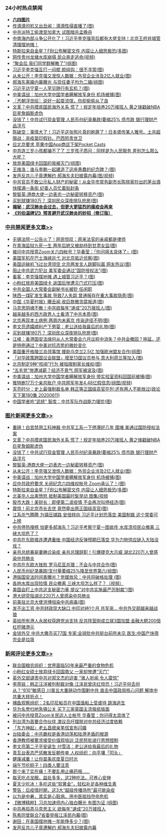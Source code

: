 <div class="catlist">
<h3>24小时热点禁闻</h3>
<ul>
<li><b><a href="64photo" target="_blank">六四图片</a></b></li>
<li><a href="https://github.com/fqnews/bnews/blob/master/cbnews/20200612/1343617.md">传滴滴司机又出丑闻：滴滴性侵直播了(图)</a></li>
<li><a href="https://github.com/fqnews/bnews/blob/master/worldnews/20200612/1343481.md">中共派特工偷渡至加拿大 试图暗杀孟晚舟</a></li>
<li><a href="https://github.com/fqnews/bnews/blob/master/comments/20200612/1343528.md">中南海内部斗争公开化了！习近平李克强背后都有大佬支持！北京王府井城管清理摆地摊！</a></li>
<li><a href="https://github.com/fqnews/bnews/blob/master/topimagenews/20200612/1343508.md">特斯拉来自金星？FBI公布解密文件 内容让人细思极恐(多图)</a></li>
<li><a href="https://github.com/fqnews/bnews/blob/master/cbnews/20200612/1343475.md">网传贵州龙塘水库崩塌 民众奔走逃命(视频)</a></li>
<li><a href="https://github.com/fqnews/bnews/blob/master/funmedia/20200612/1343388.md">“聚会后 我们同学群解散了”(组图)</a></li>
<li><a href="https://github.com/fqnews/bnews/blob/master/cbnews/20200612/1343542.md">习近平李克强互打一闷棍 颜纯钩：很不寻常(图)</a></li>
<li><a href="https://github.com/fqnews/bnews/blob/master/topimagenews/20200612/1343722.md">从未公开！李克强又泄惊人数据：外贸企业涉及2亿人就业(图)</a></li>
<li><a href="https://github.com/fqnews/bnews/blob/master/yule/20200612/1343381.md">郝海东离婚内幕曝光 与现任妻子均为二婚(组图)</a></li>
<li><a href="https://github.com/fqnews/bnews/blob/master/cbnews/20200612/1343618.md">习近平访宁夏一人罕见随行有玄机？(图)</a></li>
<li><a href="https://github.com/fqnews/bnews/blob/master/topimagenews/20200612/1343673.md">中美谍战：加州大学中国学者瞒解放军身份 机场被捕(图)</a></li>
<li><a href="https://github.com/fqnews/bnews/blob/master/ssgc/20200612/1343441.md">〖兲朝浮世绘〗说好一起耍流氓，你却偷偷从了良</a></li>
<li><a href="https://github.com/fqnews/bnews/blob/master/topimagenews/20200612/1343768.md">文革？中共摸底国民海外关系 慌了！规定年培养20万接班人 黄之锋戳破NBA巨星詹姆斯虚伪</a></li>
<li><a href="https://github.com/fqnews/bnews/blob/master/topimagenews/20200612/1343744.md">没钱了！中共试行现金管理 人民币创纪录暴跌!萎缩25% 债市跌 银行理财产品浮亏</a></li>
<li><a href="https://github.com/fqnews/bnews/blob/master/cbnews/20200612/1343604.md">陈破空：事情大了！习近平这张照片真的刷屏了！日本盛传某人雅号。土共超限战：盗疫苗印假钞。巴西怒责世卫 </a></li>
<li><a href="https://github.com/fqnews/bnews/blob/master/cnnews/20200612/1343393.md">应北京要求 苹果中国App商店下架Pocket Casts</a></li>
<li><a href="https://github.com/fqnews/bnews/blob/master/comments/20200612/1343523.md">中共连三岁小孩都骗不了了 三岁孩子质问：同样是为人民服务 差别怎么那么大呢？</a></li>
<li><a href="https://github.com/fqnews/bnews/blob/master/comments/20200612/1343401.md">放弃美国绿卡回国的我被灭门(组图)</a></li>
<li><a href="https://github.com/fqnews/bnews/blob/master/cnnews/20200612/1343725.md">王维洛：谁与李鹏一起建造了这座愚蠢的纪念碑？(图)</a></li>
<li><a href="https://github.com/fqnews/bnews/blob/master/cnnews/20200612/1343601.md">发声反共儿子竟遭解约 郝海东夫妇披露内幕(图/视频)</a></li>
<li><a href="https://github.com/fqnews/bnews/blob/master/comments/20200612/1343521.md">中共官员不敢公示私人财产的秘密！从金华市常务副市长陈晓家抄出的茅台酒 快摆满一条街 纪委人员忙着贴封条</a></li>
<li><a href="https://github.com/fqnews/bnews/blob/master/topimagenews/20200612/1343740.md">黎智英:港商大佬一边表忠一边秘密转移资产(图)</a></li>
<li><a href="https://github.com/fqnews/bnews/blob/master/cbnews/20200612/1343705.md">买到就赚180万？ 深圳民众深夜排队抢房(图)</a></li>
<li><b><a href="https://github.com/fqnews/bnews/blob/master/comments/20200211/1275071.md" target="_blank">揭秘：武汉肺炎会过去，但更大更猛烈的瘟疫会再来</a></b></li>
<li><b><a href="https://github.com/fqnews/bnews/blob/master/comments/20200207/1272816.md" target="_blank">《刘伯温碑记》预言避开武汉肺炎的妙招（修订版）</a></b></li>
</ul>
</div>

<div class="catlist">
<h3><a href="https://github.com/fqnews/bnews/blob/master/cbnews/" target="_blank">中共禁闻</a><span><a href="https://github.com/fqnews/bnews/blob/master/cbnews/" target="_blank" rel="nofollow">更多文章>></a></span></h3>
<ul>
<li><a href="https://github.com/fqnews/bnews/blob/master/cbnews/20200612/1343792.md" target="_blank">无锡法院一公告火了！网民惊叹：原来法官的亲戚都是律师</a></li>
<li><a href="https://github.com/fqnews/bnews/blob/master/cbnews/20200612/1343784.md" target="_blank">在青海监狱九死一生 两年后她又被劫持到甘肃女监(图)</a></li>
<li><a href="https://github.com/fqnews/bnews/blob/master/cbnews/20200612/1343781.md" target="_blank">被问中共授意Zoom关六四帐号？华春莹：「你问得太具体了」(图)</a></li>
<li><a href="https://github.com/fqnews/bnews/blob/master/cbnews/20200612/1343775.md" target="_blank">美国军机在巴士海峡巡弋 对北京抵近侦察(图)</a></li>
<li><a href="https://github.com/fqnews/bnews/blob/master/cbnews/20200612/1343770.md" target="_blank">美国运输机飞过台湾领空 北京两发言人跳脚叫嚣 网友热议(图)</a></li>
<li><a href="https://github.com/fqnews/bnews/blob/master/cbnews/20200612/1343769.md" target="_blank">阻止中共武力犯台 美军委会通过“国防授权法”(图)</a></li>
<li><a href="https://github.com/fqnews/bnews/blob/master/cbnews/20200612/1343766.md" target="_blank">看客：李克强摆地摊 遇上城管习近平？(图)</a></li>
<li><a href="https://github.com/fqnews/bnews/blob/master/cbnews/20200612/1343765.md" target="_blank">小粉红放弃美国绿卡 返国后惨遭灭门式打压(图)</a></li>
<li><a href="https://github.com/fqnews/bnews/blob/master/cbnews/20200612/1343756.md" target="_blank">中共全国人大常委会副秘书长被贬 任闲职</a></li>
<li><a href="https://github.com/fqnews/bnews/blob/master/cbnews/20200612/1343755.md" target="_blank">陕西一煤矿发生事故 导致7人失踪 曾通报存在重大事故隐患(图)</a></li>
<li><a href="https://github.com/fqnews/bnews/blob/master/cbnews/20200612/1343745.md" target="_blank">中国《华夏时报》曝丑闻 收巨款撤贪腐报道(图)</a></li>
<li><a href="https://github.com/fqnews/bnews/blob/master/cbnews/20200612/1343727.md" target="_blank">马克思阴魂不散！中共欲每年“速成”20万接班人(图)</a></li>
<li><a href="https://github.com/fqnews/bnews/blob/master/cbnews/20200612/1343715.md" target="_blank">越来越多的西方政界人士看清了中共本质(图)</a></li>
<li><a href="https://github.com/fqnews/bnews/blob/master/cbnews/20200612/1343714.md" target="_blank">北京再现本土病例 两周内未离京 传染途径不明(图)</a></li>
<li><a href="https://github.com/fqnews/bnews/blob/master/cbnews/20200612/1343706.md" target="_blank">李文亮遗孀顺利产下男婴：老公送给我最后的礼物(图)</a></li>
<li><a href="https://github.com/fqnews/bnews/blob/master/cbnews/20200612/1343705.md" target="_blank">买到就赚180万？ 深圳民众深夜排队抢房(图)</a></li>
<li><a href="https://github.com/fqnews/bnews/blob/master/cbnews/20200612/1343704.md" target="_blank">江峰：香港国安法缘何从人大常委会六月议程中消失？中共会撤回？拖延，还是特例通过？中美对抗态势的微妙变化</a></li>
<li><a href="https://github.com/fqnews/bnews/blob/master/cbnews/20200612/1343693.md" target="_blank">美国重开格陵兰岛领事馆 援助乌克兰2.5亿 加强欧洲盟友合作(组图)</a></li>
<li><a href="https://github.com/fqnews/bnews/blob/master/cbnews/20200612/1343676.md" target="_blank">「对华政策跨国议会联盟」增至13国议员参与 意大利荷兰等加入(图)</a></li>
<li><a href="https://github.com/fqnews/bnews/blob/master/cbnews/20200612/1343675.md" target="_blank">北京制定9种“校闹”行为 被指限制家长维权(图)</a></li>
<li><a href="https://github.com/fqnews/bnews/blob/master/cbnews/20200612/1343674.md" target="_blank">“五毛党”惨遭减薪？经济不景气 网军被波及(图)</a></li>
<li><a href="https://github.com/fqnews/bnews/blob/master/cbnews/20200612/1343653.md" target="_blank">中美谍战：加州大学中国学者瞒解放军身份 带实验室资料回国前被捕(图)</a></li>
<li><a href="https://github.com/fqnews/bnews/blob/master/cbnews/20200612/1343646.md" target="_blank">推特删17万个亲共账户 中共网军年发4.48亿假信息(组图/视频)</a></li>
<li><a href="https://github.com/fqnews/bnews/blob/master/cbnews/20200612/1343645.md" target="_blank">天亮时分：史上最强制裁名单,韩正等正国级高官在列;还有两人不能放过(政论天下第180集 20200611)</a></li>
<li><a href="https://github.com/fqnews/bnews/blob/master/cbnews/20200612/1343636.md" target="_blank">中国学者呛“武统” 智库：中共军队作战能力堪忧(图)</a></li>

</ul>
</div>
<div class="catlist">
<h3><a href="https://github.com/fqnews/bnews/blob/master/topimagenews/" target="_blank">图片新闻</a><span><a href="https://github.com/fqnews/bnews/blob/master/topimagenews/" target="_blank" rel="nofollow">更多文章>></a></span></h3>
<ul>
<li><a href="https://github.com/fqnews/bnews/blob/master/topimagenews/20200612/1343812.md" target="_blank">重磅！白宫禁用工科神器 中共军工系一下停滞好几年 围堵 美通过国防授权法案</a></li>
<li><a href="https://github.com/fqnews/bnews/blob/master/topimagenews/20200612/1343768.md" target="_blank">文革？中共摸底国民海外关系 慌了！规定年培养20万接班人 黄之锋戳破NBA巨星詹姆斯虚伪</a></li>
<li><a href="https://github.com/fqnews/bnews/blob/master/topimagenews/20200612/1343744.md" target="_blank">没钱了！中共试行现金管理 人民币创纪录暴跌!萎缩25% 债市跌 银行理财产品浮亏</a></li>
<li><a href="https://github.com/fqnews/bnews/blob/master/topimagenews/20200612/1343740.md" target="_blank">黎智英:港商大佬一边表忠一边秘密转移资产(图)</a></li>
<li><a href="https://github.com/fqnews/bnews/blob/master/topimagenews/20200612/1343722.md" target="_blank">从未公开！李克强又泄惊人数据：外贸企业涉及2亿人就业(图)</a></li>
<li><a href="https://github.com/fqnews/bnews/blob/master/topimagenews/20200612/1343673.md" target="_blank">中美谍战：加州大学中国学者瞒解放军身份 机场被捕(图)</a></li>
<li><a href="https://github.com/fqnews/bnews/blob/master/topimagenews/20200612/1343605.md" target="_blank">应中共政府要求 关闭纪念六四维权帐号 Zoom承认了！(图)</a></li>
<li><a href="https://github.com/fqnews/bnews/blob/master/topimagenews/20200612/1343508.md" target="_blank">特斯拉来自金星？FBI公布解密文件 内容让人细思极恐(多图)</a></li>
<li><a href="https://github.com/fqnews/bnews/blob/master/topimagenews/20200612/1343474.md" target="_blank">北美华人出离愤怒 抵制美国最时髦举动 图集/视频</a></li>
<li><a href="https://github.com/fqnews/bnews/blob/master/topimagenews/20200612/1343455.md" target="_blank">股市大跌！美财长：即便第二波疫情 不会再次叫停经济(图)</a></li>
<li><a href="https://github.com/fqnews/bnews/blob/master/topimagenews/20200611/1343360.md" target="_blank">震惊！前北京市长去世 竟然牵出原正国级高官(图)</a></li>
<li><a href="https://github.com/fqnews/bnews/blob/master/topimagenews/20200611/1343335.md" target="_blank">江系杀气腾腾 为镇压铺路 安倍转向 习近平计划恐落空 美国制裁 这个常委可上榜</a></li>
<li><a href="https://github.com/fqnews/bnews/blob/master/topimagenews/20200611/1343316.md" target="_blank">中共停热搜榜 怕更多郝海东？习近平考察宁夏一图疯传 水库溃坝民众撤离 三峡大坝危了？</a></li>
<li><a href="https://github.com/fqnews/bnews/blob/master/topimagenews/20200611/1343206.md" target="_blank">中共在东欧接连遭遇重挫 中国经济反弹预期已落空 华为力拚供应链入大陆没戏？</a></li>
<li><a href="https://github.com/fqnews/bnews/blob/master/topimagenews/20200611/1343192.md" target="_blank">亲共总统暴毙妻确诊染疫 亲共总理辞职！引爆捷克大示威 湖北220万人曾感染中共肺炎</a></li>
<li><a href="https://github.com/fqnews/bnews/blob/master/topimagenews/20200611/1343119.md" target="_blank">中共在东欧大挫败 罗马尼亚总理：不会与中共合作(图)</a></li>
<li><a href="https://github.com/fqnews/bnews/blob/master/topimagenews/20200611/1343089.md" target="_blank">人民币创纪录暴跌!支付量萎缩25%降至世界第六(组图)</a></li>
<li><a href="https://github.com/fqnews/bnews/blob/master/topimagenews/20200611/1343056.md" target="_blank">港版国安法时间表曝光？党媒放风：中共将破格处理 (图)</a></li>
<li><a href="https://github.com/fqnews/bnews/blob/master/topimagenews/20200611/1343035.md" target="_blank">各地水库出现险情 民众撤离 三峡大坝怎么样了？（视频）</a></li>
<li><a href="https://github.com/fqnews/bnews/blob/master/topimagenews/20200611/1343025.md" target="_blank">美国会盯上中共这支秘密力量 提议“对中共实施最严厉制裁”(图)</a></li>
<li><a href="https://github.com/fqnews/bnews/blob/master/topimagenews/20200611/1342937.md" target="_blank">港大研究指湖北220万人曾感染中共肺炎</a></li>
<li><a href="https://github.com/fqnews/bnews/blob/master/topimagenews/20200611/1342932.md" target="_blank">前美驻北京大使洪博培染中共病毒(图)</a></li>
<li><a href="https://github.com/fqnews/bnews/blob/master/topimagenews/20200610/1342773.md" target="_blank">发不出工资 中共财政现大缺口 中印对峙1个月 共军突&#8230; 中共外交部越来越战狼</a></li>
<li><a href="https://github.com/fqnews/bnews/blob/master/topimagenews/20200610/1342770.md" target="_blank">英给所有港人永居权获跨党派支持 反共阵营刚成立就3国加盟 金融大鳄200倍杠杆赌港元</a></li>
<li><a href="https://github.com/fqnews/bnews/blob/master/topimagenews/20200610/1342745.md" target="_blank">金钱外交 中共大撒币买77国 专家:全球批中共挺台前所未见 医生:中国产快筛完全是垃圾</a></li>

</ul>
</div>
<div class="catlist">
<h3><a href="https://github.com/fqnews/bnews/blob/master/comments/" target="_blank">新闻评论</a><span><a href="https://github.com/fqnews/bnews/blob/master/comments/" target="_blank" rel="nofollow">更多文章>></a></span></h3>
<ul>
<li><a href="https://github.com/fqnews/bnews/blob/master/comments/20200612/1343814.md" target="_blank">联合国粮农组织：世界面临50年来最严重的食物危机</a></li>
<li><a href="https://github.com/fqnews/bnews/blob/master/comments/20200612/1343808.md" target="_blank">小粉红女硕士放弃绿卡回国救父 一家却惨遭“灭门”</a></li>
<li><a href="https://github.com/fqnews/bnews/blob/master/comments/20200612/1343807.md" target="_blank">英外交部谴责中共对郑文杰的迫害  “骇人听闻 令人震惊”</a></li>
<li><a href="https://github.com/fqnews/bnews/blob/master/comments/20200612/1343791.md" target="_blank">李燕铭：韩正汪洋被列制裁对像 江泽民曾庆红惊恐！习近平何去何从？“610”敏感日 川普五大重磅动作围剿中共 直击中国政局核心问题 解体中共重大转折点！</a></li>
<li><a href="https://github.com/fqnews/bnews/blob/master/comments/20200612/1343787.md" target="_blank">捕鱼观察组织：2名印尼船员在中国渔船上受虐待 跳海逃生</a></li>
<li><a href="https://github.com/fqnews/bnews/blob/master/comments/20200612/1343782.md" target="_blank">华为名誉扫地急搞公关 买下三家英国主流报纸版面</a></li>
<li><a href="https://github.com/fqnews/bnews/blob/master/comments/20200612/1343777.md" target="_blank">被问中共授意Zoom关民运人士帐号 华春莹：你问得太具体了</a></li>
<li><a href="https://github.com/fqnews/bnews/blob/master/comments/20200612/1343773.md" target="_blank">列台湾为首要合作伙伴 澳议员吁摆脱对中共经济过度依赖</a></li>
<li><a href="https://github.com/fqnews/bnews/blob/master/comments/20200612/1343767.md" target="_blank">「东方神起」老幺昌珉亲笔信宣布闪婚</a></li>
<li><a href="https://github.com/fqnews/bnews/blob/master/comments/20200612/1343753.md" target="_blank">台陆委会：中共霸权是香港动荡和陆港矛盾的根源</a></li>
<li><a href="https://github.com/fqnews/bnews/blob/master/comments/20200612/1343743.md" target="_blank">香港教师被要求接受价值观培训 泛民怒批进行思想控制</a></li>
<li><a href="https://github.com/fqnews/bnews/blob/master/comments/20200612/1343729.md" target="_blank">李文亮第二子平安诞生 付雪洁：老公送给我最后的礼物</a></li>
<li><a href="https://github.com/fqnews/bnews/blob/master/comments/20200612/1343707.md" target="_blank">青瓦台表态严惩散发反朝传单 人权组织：向平壤「叩头」</a></li>
<li><a href="https://github.com/fqnews/bnews/blob/master/comments/20200612/1343702.md" target="_blank">健康减重！让你苗条欢度夏日时光</a></li>
<li><a href="https://github.com/fqnews/bnews/blob/master/comments/20200612/1343701.md" target="_blank">端午节吃粽子！四类人要注意</a></li>
<li><a href="https://github.com/fqnews/bnews/blob/master/comments/20200612/1343700.md" target="_blank">那个来了实在痛！不要乱用止痛药哦&#8230;&#8230;</a></li>
<li><a href="https://github.com/fqnews/bnews/blob/master/comments/20200612/1343699.md" target="_blank">每天吃点龙眼，益处多多，这2种吃法，可养心安神</a></li>
<li><a href="https://github.com/fqnews/bnews/blob/master/comments/20200612/1343698.md" target="_blank">夏天少吃冰！多吃这些“软黄金”，轻松补足各种维生素</a></li>
<li><a href="https://github.com/fqnews/bnews/blob/master/comments/20200612/1343680.md" target="_blank">警告：后疫情时期，这3大“超级传播场所”最可能染疫</a></li>
<li><a href="https://github.com/fqnews/bnews/blob/master/comments/20200612/1343679.md" target="_blank">以为是中暑，其实是心脏病。用中医抵挡夺命危机</a></li>
<li><a href="https://github.com/fqnews/bnews/blob/master/comments/20200612/1343658.md" target="_blank">【微博精粹】习总加速师内心独白曝光 有图为证 (组图)</a></li>
<li><a href="https://github.com/fqnews/bnews/blob/master/comments/20200612/1343615.md" target="_blank">中共再捣弄马克思主义 欲每年“速成”20万接班人</a></li>
<li><a href="https://github.com/fqnews/bnews/blob/master/comments/20200612/1343612.md" target="_blank">陈希同曾联合7省委举报江泽民内幕(图)</a></li>
<li><a href="https://github.com/fqnews/bnews/blob/master/comments/20200612/1343599.md" target="_blank">谢田：在美国摆地摊一年能挣多少？(图)</a></li>
<li><a href="https://github.com/fqnews/bnews/blob/master/comments/20200612/1343586.md" target="_blank">发声反共儿子竟遭解约 郝海东夫妇披露内幕</a></li>

</ul>
</div>